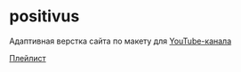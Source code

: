 # positivus
Адаптивная верстка сайта по макету для [YouTube-канала](https://www.youtube.com/@AleksanderLamkov)

[Плейлист](https://youtube.com/playlist?list=PL0MUAHwery4rdZt-8E9p9zty2ZUCH6Ai3&si=31wO-_KHV51BogqC)
